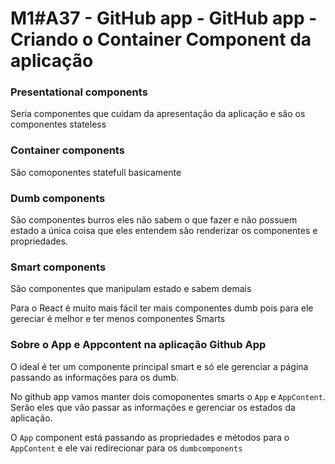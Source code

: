 # M1#A37 - GitHub app - GitHub app - Criando o Container Component da aplicação

### Presentational components
Seria componentes que cuidam da apresentação da aplicação e são os componentes stateless

### Container components
São comoponentes statefull basicamente

### Dumb components
São componentes burros eles não sabem o que fazer e não possuem estado a única coisa que eles entendem são renderizar os componentes e propriedades.

### Smart components
São componentes que manipulam estado e sabem demais

Para o React é muito mais fácil ter mais componentes dumb pois para ele gereciar é melhor e ter menos componentes Smarts

### Sobre o App e Appcontent na aplicação Github App
O ideal é ter um componente principal smart e só ele gerenciar a página passando as informações para os dumb.

No github app vamos manter dois comoponentes smarts o `App` e `AppContent`. Serão eles que vão passar as informações e gerenciar os estados da aplicação.

O `App` component está passando as propriedades e métodos para o `AppContent` e ele vai redirecionar para os `dumbcomponents`
